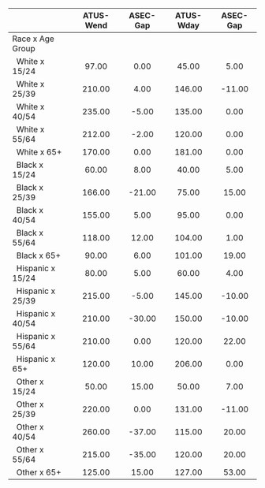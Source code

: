 
|                      |    ATUS-Wend |     ASEC-Gap |    ATUS-Wday |     ASEC-Gap |
| -------------------- | :----------: | :----------: | :----------: | :----------: |
| Race x Age Group     |              |              |              |              |
| &nbsp;&nbsp;White x 15/24 |        97.00 |         0.00 |        45.00 |         5.00 |
| &nbsp;&nbsp;White x 25/39 |       210.00 |         4.00 |       146.00 |       -11.00 |
| &nbsp;&nbsp;White x 40/54 |       235.00 |        -5.00 |       135.00 |         0.00 |
| &nbsp;&nbsp;White x 55/64 |       212.00 |        -2.00 |       120.00 |         0.00 |
| &nbsp;&nbsp;White x 65+ |       170.00 |         0.00 |       181.00 |         0.00 |
| &nbsp;&nbsp;Black x 15/24 |        60.00 |         8.00 |        40.00 |         5.00 |
| &nbsp;&nbsp;Black x 25/39 |       166.00 |       -21.00 |        75.00 |        15.00 |
| &nbsp;&nbsp;Black x 40/54 |       155.00 |         5.00 |        95.00 |         0.00 |
| &nbsp;&nbsp;Black x 55/64 |       118.00 |        12.00 |       104.00 |         1.00 |
| &nbsp;&nbsp;Black x 65+ |        90.00 |         6.00 |       101.00 |        19.00 |
| &nbsp;&nbsp;Hispanic x 15/24 |        80.00 |         5.00 |        60.00 |         4.00 |
| &nbsp;&nbsp;Hispanic x 25/39 |       215.00 |        -5.00 |       145.00 |       -10.00 |
| &nbsp;&nbsp;Hispanic x 40/54 |       210.00 |       -30.00 |       150.00 |       -10.00 |
| &nbsp;&nbsp;Hispanic x 55/64 |       210.00 |         0.00 |       120.00 |        22.00 |
| &nbsp;&nbsp;Hispanic x 65+ |       120.00 |        10.00 |       206.00 |         0.00 |
| &nbsp;&nbsp;Other x 15/24 |        50.00 |        15.00 |        50.00 |         7.00 |
| &nbsp;&nbsp;Other x 25/39 |       220.00 |         0.00 |       131.00 |       -11.00 |
| &nbsp;&nbsp;Other x 40/54 |       260.00 |       -37.00 |       115.00 |        20.00 |
| &nbsp;&nbsp;Other x 55/64 |       215.00 |       -35.00 |       120.00 |        20.00 |
| &nbsp;&nbsp;Other x 65+ |       125.00 |        15.00 |       127.00 |        53.00 |

